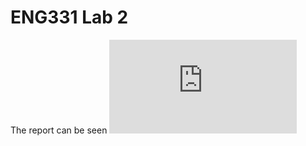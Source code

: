 # ENG331 Lab 2

The report can be seen ![here](https://github.com/BaleyEccles/Notes/blob/master/org-files/20250812105326-eng331_control_systems_1_lab_2.org)
